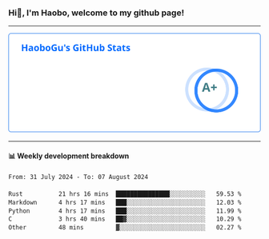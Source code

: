 <!--<h2 align="center"> Hi👋, I'm Haobo, welcome to my github page! </h2>-->
### Hi👋, I'm Haobo, welcome to my github page!
-------

<img href="https://github.com/HaoboGu" src="assets/stats.svg" alt="github stats" /> 

-------

#### 📊 **Weekly development breakdown**
<!--START_SECTION:waka-->

```txt
From: 31 July 2024 - To: 07 August 2024

Rust          21 hrs 16 mins  ███████████████░░░░░░░░░░   59.53 %
Markdown      4 hrs 17 mins   ███░░░░░░░░░░░░░░░░░░░░░░   12.03 %
Python        4 hrs 17 mins   ███░░░░░░░░░░░░░░░░░░░░░░   11.99 %
C             3 hrs 40 mins   ██▓░░░░░░░░░░░░░░░░░░░░░░   10.29 %
Other         48 mins         ▓░░░░░░░░░░░░░░░░░░░░░░░░   02.27 %
```

<!--END_SECTION:waka-->
<!--
backup url: https://github-readme-status-dusky-ten.vercel.app/api?username=HaoboGu&count_private=true&show_icons=true&theme=transparent&border_color=2f80ed
-->
<!--
**HaoboGu/HaoboGu** is a ✨ _special_ ✨ repository because its `README.md` (this file) appears on your GitHub profile.

Here are some ideas to get you started:

- 🔭 I’m currently working on AI-assisted programming tools
- 🌱 I’m currently learning ...
- 👯 I’m looking to collaborate on ...
- 🤔 I’m looking for help with ...
- 💬 Ask me about ...
- 📫 How to reach me: ...
- 😄 Pronouns: ...
- ⚡ Fun fact: ...
-->
